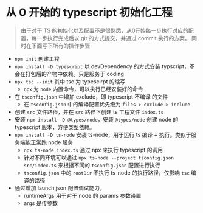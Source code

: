 # 从 0 开始的 typescript 初始化工程

> 由于对于 TS 的初始化以及配置不是很熟悉，从0开始每一步执行对应的配置，每一步执行完成后以 git 的方式提交，并通过 commit 执行的方案。
> 同时在下面写下所有的操作步骤

- `npm init` 创建工程
- `npm install -D typescript` 以 devDependency 的方式安装 typscript，不会在打包后的产物中依赖。只是服务于 coding
- `npx tsc --init` 其中 tsc 为 typescirpt 的缩写
    - `npx` 为 `node` 内置命令，可以执行已经安装好的命令
- 在 `tsconfig.json` 中增加 exclude，即 typescript 不编译 的文件
    - 在 `tsconfig.json` 中的编译配置优先级为 `files > exclude > include`
- 创建 `src` 文件路径，并在 `src` 路径下创建 ts 工程文件 `index.ts`
- 安装 `npm install -D @types/node`，安装 `@types/node` 创建 node 的 typescript 版本，方便类型依赖。
- `npm install -D ts-node` 安装 ts-node，用于运行 ts 编译 + 执行。类似于服务端能正常跑 node 服务
    - `npx ts-node index.ts` 通过 npx 来执行 typescript 的调用
    - 针对不同环境可以通过 `npx ts-node --project tsconfig.json src/index.ts` 来根据不同的 `tsconfig.json` 配置进行执行
    - `tsconfig.json` 中的 `rootDir` 不执行 ts-node 的执行路径，仅影响 `tsc` 编译的路径
- 通过增加 launch.json 配置调试能力。
    - runtimeArgs 用于对于 node 的 params 参数设置
    - args 是传参数